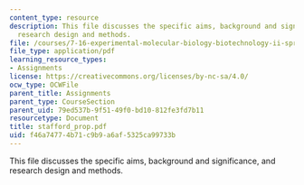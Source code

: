 ```yaml
---
content_type: resource
description: This file discusses the specific aims, background and significance, and
  research design and methods.
file: /courses/7-16-experimental-molecular-biology-biotechnology-ii-spring-2005/f46a74774b71c9b9a6af5325ca99733b_stafford_prop.pdf
file_type: application/pdf
learning_resource_types:
- Assignments
license: https://creativecommons.org/licenses/by-nc-sa/4.0/
ocw_type: OCWFile
parent_title: Assignments
parent_type: CourseSection
parent_uid: 79ed537b-9f51-49f0-bd10-812fe3fd7b11
resourcetype: Document
title: stafford_prop.pdf
uid: f46a7477-4b71-c9b9-a6af-5325ca99733b
---
```

This file discusses the specific aims, background and significance, and research design and methods.